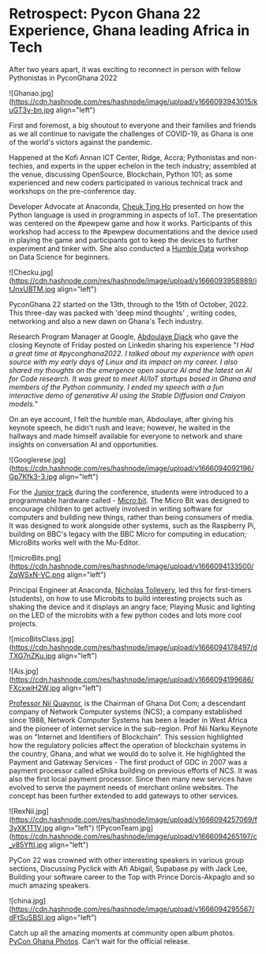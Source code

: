 # Retrospect: Pycon Ghana 22 Experience, Ghana leading Africa in Tech


After two years apart, it was exciting to reconnect in person with fellow Pythonistas in PyconGhana 2022


![Ghanao.jpg](https://cdn.hashnode.com/res/hashnode/image/upload/v1666093943015/kuGT3y-bn.jpg align="left")

First and foremost, a big shoutout to everyone and their families and friends as we all continue to navigate the challenges of COVID-19, as Ghana is one of the world's victors against the pandemic.   

Happened at the Kofi Annan ICT Center, Ridge, Accra; Pythonistas and non-techies, and experts in the upper echelon in the tech industry;  assembled at the venue, discussing  OpenSource, Blockchain, Python 101; as some experienced and new coders participated in various technical track and workshops on the pre-conference day.

Developer Advocate at Anaconda, [Cheuk Ting Ho](https://twitter.com/cheukting_ho) presented on how the Python language is used in programming in aspects of IoT. The presentation was centered on the #pewpew game and how it works. Participants of this workshop had access to the #pewpew documentations and the device used in playing the game and participants got to keep the devices to further experiment and tinker with. She also conducted a [Humble Data](https://gh.pycon.org/events/humble-data/) workshop on Data Science for beginners.

![Checku.jpg](https://cdn.hashnode.com/res/hashnode/image/upload/v1666093958989/itJnxUBTM.jpg align="left")



PyconGhana 22 started on the 13th, through to the 15th of October, 2022. This three-day was packed with 'deep mind thoughts' , writing codes, networking and also a new dawn on Ghana's Tech industry.

Research Program Manager at Google, [Abdoulaye Diack](https://www.linkedin.com/in/adiack/) who gave the closing Keynote of Friday posted on Linkedin sharing his experience "*I Had a great time at #pyconghana2022. I talked about my experience with open source with my early days of Linux and its impact on my career. I also shared my thoughts on the emergence open source AI and the latest on AI for Code research. It was great to meet AI/IoT startups based in Ghana and members of the Python community. I ended my speech with a fun interactive demo of generative AI using the Stable Diffusion and Craiyon models.*"

On an eye account, I felt the humble man, Abdoulaye, after giving his keynote speech, he didn't rush and leave; however, he waited in the hallways and made himself available for everyone to network and share insights on conversation AI and opportunities.


![Googlerese.jpg](https://cdn.hashnode.com/res/hashnode/image/upload/v1666094092196/Gp7Kfk3-3.jpg align="left")

For the [Junior track](https://gh.pycon.org/events/microbit-for-juniors/) during the conference, students were introduced to a programmable hardware called - [Micro:bit](https://microbit.org/). The Micro Bit was designed to encourage children to get actively involved in writing software for computers and building new things, rather than being consumers of media. It was designed to work alongside other systems, such as the Raspberry Pi, building on BBC's legacy with the BBC Micro for computing in education; MicroBits works well with the Mu-Editor.


![microBits.png](https://cdn.hashnode.com/res/hashnode/image/upload/v1666094133500/ZqWSxN-VC.png align="left")

Principal Engineer at Anaconda, [Nicholas Tollevery](https://ntoll.org/), led this for first-timers (students), on how to use Microbits to build interesting projects such as shaking the device and it displays an angry face; Playing Music and lighting on the LED of the microbits with a few python codes and lots more cool projects.


![micoBitsClass.jpg](https://cdn.hashnode.com/res/hashnode/image/upload/v1666094178497/dTXG7nZKu.jpg align="left")

![Ais.jpg](https://cdn.hashnode.com/res/hashnode/image/upload/v1666094199686/FXcxwiH2W.jpg align="left")



[Professor Nii Quaynor](https://en.wikipedia.org/wiki/Nii_Quaynor), is the Chairman of Ghana Dot Com; a descendant company of Network Computer systems (NCS); a company established since 1988, Network Computer Systems has been a leader in West Africa and the pioneer of internet service in the sub-region. Prof Nii Narku Keynote was on "Internet and Identifiers of Blockchain". This session highlighted how the regulatory policies affect the operation of blockchain systems in the country, Ghana, and what we would do to solve it. He highlighted the Payment and Gateway Services - The first product of GDC in 2007 was a payment processor called eShika building on previous efforts of NCS. It was also the first local payment processor. Since then many new services have evolved to serve the payment needs of merchant online websites. The concept has been further extended to add gateways to other services.


![RexNii.jpg](https://cdn.hashnode.com/res/hashnode/image/upload/v1666094257069/f3yXK1T1V.jpg align="left")
![PyconTeam.jpg](https://cdn.hashnode.com/res/hashnode/image/upload/v1666094265197/c_v85YftI.jpg align="left")

PyCon 22 was crowned with other interesting speakers in various group sections, Discussing Pyclick with Afi Abigail, Supabase.py with Jack Lee, Building your software career to the Top with Prince Dorcis-Akpaglo and so much amazing speakers.


![china.jpg](https://cdn.hashnode.com/res/hashnode/image/upload/v1666094295567/dFtSuSBSl.jpg align="left")

Catch up all the amazing moments at community open album photos. [PyCon Ghana Photos](https://photos.app.goo.gl/GeW99An1dS3JhnSCA).
Can't wait for the official release.
  